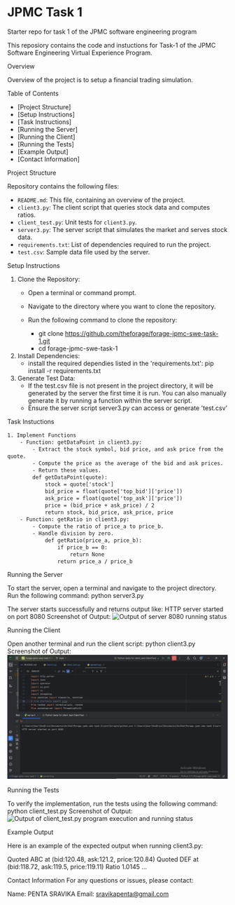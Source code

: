 # JPMC Task 1
Starter repo for task 1 of the JPMC software engineering program

This reposiory contains the code and instuctions for Task-1 of the JPMC Software Engineering Virtual Experience Program.

Overview

Overview of the project is to setup a financial trading simulation.

Table of Contents

- [Project Structure]
- [Setup Instructions]
- [Task Instructions]
- [Running the Server]
- [Running the Client]
- [Running the Tests]
- [Example Output]
- [Contact Information]

Project Structure

Repository contains the following files:

- `README.md`: This file, containing an overview of the project.
- `client3.py`: The client script that queries stock data and computes ratios.
- `client_test.py`: Unit tests for `client3.py`.
- `server3.py`: The server script that simulates the market and serves stock data.
- `requirements.txt`: List of dependencies required to run the project.
- `test.csv`: Sample data file used by the server.

Setup Instructions

1. Clone the Repository:
    - Open a terminal or command prompt.

    - Navigate to the directory where you want to clone the repository.

    - Run the following command to clone the repository:

        - git clone https://github.com/theforage/forage-jpmc-swe-task-1.git
        - cd forage-jpmc-swe-task-1
2. Install Dependencies:
    - install the required dependies listed in the 'requirements.txt':
        pip install -r requirements.txt
3. Generate Test Data:
    - If the test.csv file is not present in the project directory, it will be generated by the server the first time it is run. You can also manually generate it by running a function within the server script.
    - Ensure the server script server3.py can access or generate 'test.csv'

Task Instuctions

    1. Implement Functions
        - Function: getDataPoint in client3.py:
            - Extract the stock symbol, bid price, and ask price from the quote.
            - Compute the price as the average of the bid and ask prices.
            - Return these values.
            def getDataPoint(quote):
                stock = quote['stock']
                bid_price = float(quote['top_bid']['price'])
                ask_price = float(quote['top_ask']['price'])
                price = (bid_price + ask_price) / 2
                return stock, bid_price, ask_price, price
        - Function: getRatio in client3.py:
            - Compute the ratio of price_a to price_b.
            - Handle division by zero.
                def getRatio(price_a, price_b):
                    if price_b == 0:
                        return None
                    return price_a / price_b

Running the Server

To start the server, open a terminal and navigate to the project directory. Run the following command:
    python server3.py

The server starts successfully and returns output like:
    HTTP server started on port 8080
    Screenshot of Output:
    ![Output of server 8080 running status](<Screenshot 2024-06-15 195855-2.png>)

Running the Client

Open another terminal and run the client script:
    python client3.py
    Screenshot of Output:
    ![Output of client.py program execution and running status](<Screenshot 2024-06-15 195855-1.png>)

Running the Tests

To verify the implementation, run the tests using the following command:
    python client_test.py
    Screenshot of Output:
    ![Output of client_test.py program execution and running status](<Screenshot 2024-06-15 195835-1.png>)

Example Output

Here is an example of the expected output when running client3.py:

Quoted ABC at (bid:120.48, ask:121.2, price:120.84)
Quoted DEF at (bid:118.72, ask:119.5, price:119.11)
Ratio 1.0145
...

Contact Information
For any questions or issues, please contact:

Name: PENTA SRAVIKA
Email: sravikapenta@gmail.com